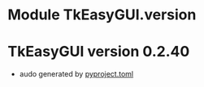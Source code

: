 # Module TkEasyGUI.version

# TkEasyGUI version 0.2.40

- audo generated by [pyproject.toml](https://github.com/kujirahand/tkeasygui-python/blob/main/pyproject.toml)